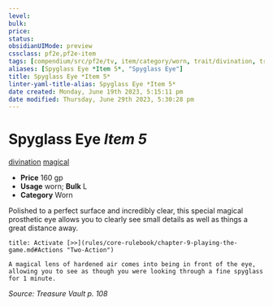 ```yaml
---
level:
bulk:
price:
status:
obsidianUIMode: preview
cssclass: pf2e,pf2e-item
tags: [compendium/src/pf2e/tv, item/category/worn, trait/divination, trait/magical]
aliases: [Spyglass Eye *Item 5*, "Spyglass Eye"]
title: Spyglass Eye *Item 5*
linter-yaml-title-alias: Spyglass Eye *Item 5*
date created: Monday, June 19th 2023, 5:15:11 pm
date modified: Thursday, June 29th 2023, 5:30:28 pm
---
```


# Spyglass Eye *Item 5*

[divination](rules/traits/divination.md) [magical](rules/traits/magical.md)  

- **Price** 160 gp
- **Usage** worn; **Bulk** L
- **Category** Worn

Polished to a perfect surface and incredibly clear, this special magical prosthetic eye allows you to clearly see small details as well as things a great distance away.

```ad-embed-ability
title: Activate [>>](rules/core-rulebook/chapter-9-playing-the-game.md#Actions "Two-Action")

A magical lens of hardened air comes into being in front of the eye, allowing you to see as though you were looking through a fine spyglass for 1 minute.
```

*Source: Treasure Vault p. 108*
